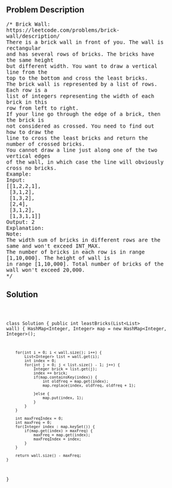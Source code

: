 <!--
<style>
  body { font-family: Arial, sans-serif; }
  .container { max-width: 100%; margin: 0 auto; padding: 10px; }
  .comment-block { max-width: 30%; background-color: #f9f9f9; padding: 10px; border-left: 5px solid #ccc; overflow-wrap: break-word; white-space: pre-wrap; }
  .code-block { background-color: #f4f4f4; padding: 10px; border: 1px solid #ddd; overflow-wrap: break-word; white-space: pre-wrap; }
</style>
-->

<div class='container'>
<h2>Problem Description</h2>
<div class='comment-block'>
<pre>
/* Brick Wall:
https://leetcode.com/problems/brick-
wall/description/
There is a brick wall in front of you. The wall is
rectangular
and has several rows of bricks. The bricks have
the same height
but different width. You want to draw a vertical
line from the
top to the bottom and cross the least bricks.
The brick wall is represented by a list of rows.
Each row is a
list of integers representing the width of each
brick in this
row from left to right.
If your line go through the edge of a brick, then
the brick is
not considered as crossed. You need to find out
how to draw the
line to cross the least bricks and return the
number of crossed bricks.
You cannot draw a line just along one of the two
vertical edges
of the wall, in which case the line will obviously
cross no bricks.
Example:
Input:
[[1,2,2,1],
 [3,1,2],
 [1,3,2],
 [2,4],
 [3,1,2],
 [1,3,1,1]]
Output: 2
Explanation:
Note:
The width sum of bricks in different rows are the
same and won't exceed INT_MAX.
The number of bricks in each row is in range
[1,10,000]. The height of wall is
in range [1,10,000]. Total number of bricks of the
wall won't exceed 20,000.
*/
</pre>
</div>

<h2>Solution</h2>
<div class='code-block'>
<pre><code class='language-java'>

class Solution {
    public int leastBricks(List<List<Integer>> wall) {
        HashMap<Integer, Integer> map = new HashMap<Integer, Integer>();
        
        for(int i = 0; i < wall.size(); i++) {
            List<Integer> list = wall.get(i);
            int index = 0;
            for(int j = 0; j < list.size() - 1; j++) {
                Integer brick = list.get(j);
                index += brick;
                if(map.containsKey(index)) {
                    int oldfreq = map.get(index);
                    map.replace(index, oldfreq, oldfreq + 1);
                    
                }else {
                    map.put(index, 1);
                }
            }
        }
        
        int maxFreqIndex = 0;
        int maxFreq = 0;
        for(Integer index : map.keySet()) {
            if(map.get(index) > maxFreq) {
                maxFreq = map.get(index);
                maxFreqIndex = index;
            }
        }
        
        return wall.size() - maxFreq;
    }
}</code></pre>
</div>
</div>
